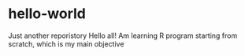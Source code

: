 # hello-world
Just another reporistory
Hello all!
Am learning R program starting from scratch, which is my main objective
